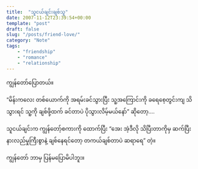 ```yaml
---
title:  "သူငယ်ချင်းချစ်သူ"
date: 2007-11-12T23:39:54+00:00
template: "post"  
draft: false  
slug: "/posts/friend-love/"  
category: "Note"
tags:
    - "friendship"
    - "romance"
    - "relationship"
---
```

ကျွန်တော်ပြောတယ်။

“မိန်းကလေး တစ်ယောက်ကို အရမ်းခင်သွားပြီး သူ့အကြောင်းကို ခရေစေ့တွင်းကျ သိသွားရင် သူ့ကို ချစ်ဖို့ထက် ခင်တာပဲ ပိုသွားလိမ့်မယ်နော်” ဆိုတော့….

သူငယ်ချင်းက ကျွန်တော့်စကားကို ထောက်ပြီး “အေး အဲ့ဒီလို သိပြီးတာကိုမှ ဆက်ပြီး နားလည်မှုကြီးစွာနဲ့ ချစ်နေရင်တော့ တကယ်ချစ်တာပဲ ဆရာရေ” တဲ့။

ကျွန်တော် ဘာမှ ပြန်မပြောမိပါဘူး။
